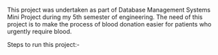 This project was undertaken as part of Database Management Systems Mini Project during my 5th semester of engineering.
The need of this project is to make the process of blood donation easier for patients who urgently require blood.

Steps to run this project:-
